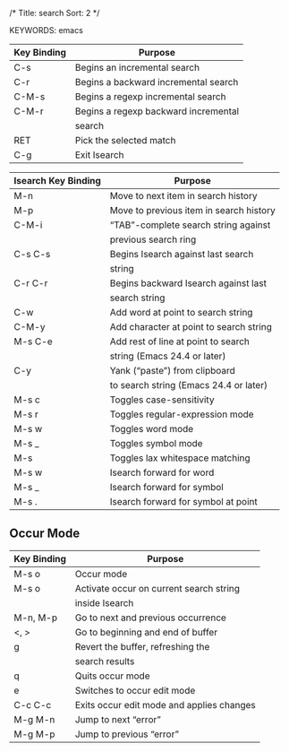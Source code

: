 /*
 Title: search
 Sort: 2
 */

KEYWORDS: emacs

|Key Binding |Purpose|
|----|----|
|C-s |Begins an incremental search|
|C-r |Begins a backward incremental search|
|C-M-s |Begins a regexp incremental search|
|C-M-r |Begins a regexp backward incremental|
||search|
|RET| Pick the selected match|
|C-g |Exit Isearch|



|Isearch Key Binding| Purpose|
|----|----|
|M-n |Move to next item in search history|
|M-p |Move to previous item in search history|
|C-M-i| “TAB”-complete search string against|
||previous search ring|
|C-s C-s |Begins Isearch against last search|
||string|
|C-r C-r |Begins backward Isearch against last|
||search string|
|C-w| Add word at point to search string|
|C-M-y| Add character at point to search string|
|M-s C-e| Add rest of line at point to search|
||string (Emacs 24.4 or later)|
|C-y| Yank (“paste”) from clipboard|
||to search string (Emacs 24.4 or later)|
|M-s c |Toggles case-sensitivity|
|M-s r| Toggles regular-expression mode|
|M-s w |Toggles word mode|
|M-s _ |Toggles symbol mode|
|M-s <SPC> |Toggles lax whitespace matching|
|M-s w| Isearch forward for word|
|M-s _ |Isearch forward for symbol|
|M-s . |Isearch forward for symbol at point|


##  Occur Mode

|Key Binding| Purpose|
|----|----|
|M-s o| Occur mode|
|M-s o| Activate occur on current search string|
||inside Isearch|
|M-n, M-p| Go to next and previous occurrence|
|<, > |Go to beginning and end of buffer|
|g| Revert the buffer, refreshing the|
||search results|
|q| Quits occur mode|
|e| Switches to occur edit mode|
|C-c C-c| Exits occur edit mode and applies changes|
|M-g M-n |Jump to next “error”|
|M-g M-p| Jump to previous “error”|


